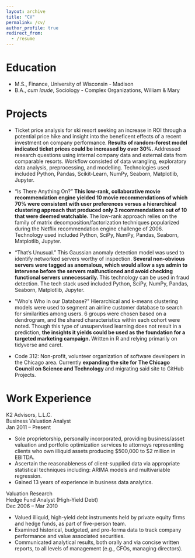 ```yaml
---
layout: archive
title: "CV"
permalink: /cv/
author_profile: true
redirect_from:
  - /resume
---
```


<!-- {% include base_path %} -->

Education
======
* M.S., Finance, University of Wisconsin - Madison
* B.A., <i>cum laude</i>, Sociology - Complex Organizations, William & Mary

Projects
======
* Ticket price analysis for ski resort seeking an increase in ROI through a potential price hike and insight into the beneficent effects of a recent investment on company performance. <strong> Results of random-forest model indicated ticket prices could be increased by over 30%. </strong> Addressed research questions using internal company data and external data from comparable resorts.  Workflow consisted of data wrangling, exploratory data analysis, preprocessing, and modelling.  Technologies used included Python, Pandas, Scikit-Learn, NumPy, Seaborn, Matplotlib, Jupyter.

* “Is There Anything On?” <strong> This low-rank, collaborative movie recommendation engine yielded 10 movie recommendations of which 70% were consistent with user preferences versus a hierarchical clustering approach that produced only 3 recommendations out of 10 that were deemed watchable. </strong> The low-rank approach relies on the family of matrix decomposition/factorization techniques popularized during the Netflix recommendation engine challenge of 2006. Technology used included Python, SciPy, NumPy, Pandas, Seaborn, Matplotlib, Jupyter.

* “That’s Unusual.”  This Gaussian anomaly detection model was used to identify networked servers worthy of inspection.  <strong> Several non-obvious servers were tagged as anomalous, which would allow a sys admin to intervene before the servers malfunctioned and avoid checking functional servers unnecessarily. </strong> This technology can be used in fraud detection. The tech stack used included Python, SciPy, NumPy, Pandas, Seaborn, Matplotlib, Jupyter.

* "Who's Who in our Database?" Hierarchical and k-means clustering models were used to segment an airline customer database to search for similarities among users. 6 groups were chosen based on a dendrogram, and the shared characteristics within each cohort were noted.  Though this type of unsupervised learning does not result in a prediction, <strong> the insights it yields could be used as the foundation for a targeted marketing campaign. </strong>  Written in R and relying primarily on tidyverse and caret.

*	Code 312: Non-profit, volunteer organization of software developers in the Chicago area.  Currently <strong> expanding the site for The Chicago Council on Science and Technology </strong> and migrating said site to GitHub Projects.


Work Experience
======
K2 Advisors, L.L.C.<br>
Business Valuation Analyst <br>
Jan 2011 – Present 
  * Sole proprietorship, personally incorporated, providing business/asset valuation and portfolio optimization services to attorneys representing clients who own illiquid assets producing $500,000 to $2 million in EBITDA.
  * Ascertain the reasonableness of client-supplied data via appropriate statistical techniques including: ARIMA models and multivariable regression.
  * Gained 13 years of experience in business data analytics.

Valuation Research<br>
Hedge Fund Analyst (High-Yield Debt)<br>
Dec 2006 – Mar 2010
  * Valued illiquid, high-yield debt instruments held by private equity firms and hedge funds, as part of five-person team.
  * Examined historical, budgeted, and pro-forma data to track company performance and value associated securities.
  * Communicated analytical results, both orally and via concise written reports, to all levels of management (e.g., CFOs, managing directors).
  
<!--
Publications
======
  <ul>{% for post in site.publications reversed %}
    {% include archive-single-cv.html %}
  {% endfor %}</ul>
  
Talks
======
  <ul>{% for post in site.talks reversed %}
    {% include archive-single-talk-cv.html  %}
  {% endfor %}</ul>
  
Teaching
======
  <ul>{% for post in site.teaching reversed %}
    {% include archive-single-cv.html %}
  {% endfor %}</ul>
  
Service and leadership
======
* Currently signed in to 43 different slack teams
-->
